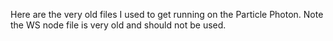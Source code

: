Here are the very old files I used to get running on the Particle Photon. Note the WS node file is very old and should not be used.
